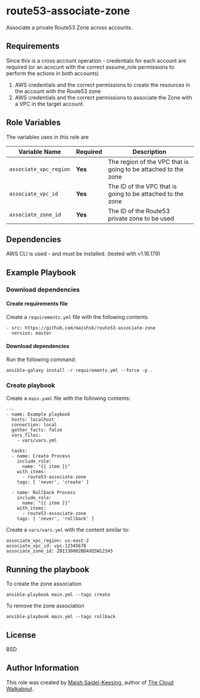 # route53-associate-zone

Associate a private Route53 Zone across accounts.

## Requirements

Since this is a cross account operation - credentials for each account are required (or an acocunt with the correct assume_role permissions to perform the actions in both accounts)

1. AWS credentials and the correct permissions to create the resources in the account with the Route53 zone
2. AWS credentials and the correct permissions to associate the Zone with a VPC in the target account.

## Role Variables

The variables uses in this role are

| Variable Name | Required | Description | 
|----|----|----|
| `associate_vpc_region`| **Yes** | The region of the VPC that is going to be attached to the zone |
| `associate_vpc_id`| **Yes** | The ID of the VPC that is going to be attached to the zone |
| `associate_zone_id`| **Yes** | The ID of the Route53 private zone to be used |

## Dependencies

AWS CLI is used - and must be installed. (tested with v1.16.179)

## Example Playbook

### Download dependencies

#### Create requirements file

Create a `requirements.yml` file with the following contents
```
- src: https://github.com/maishsk/route53-associate-zone
  version: master
```

#### Download dependencies
Run the following command:
```
ansible-galaxy install -r requirements.yml --force -p .
```

### Create playbook
Create a `main.yaml` file with the following contents:
```
---
- name: Example playbook
  hosts: localhost
  connection: local
  gather_facts: false
  vars_files:
    - vars/vars.yml

  tasks:
  - name: Create Process
    include_role:
      name: "{{ item }}"
    with_items:
      - route53-associate-zone
    tags: [ 'never', 'create' ]

  - name: Rollback Process
    include_role:
      name: "{{ item }}"
    with_items:
      - route53-associate-zone
    tags: [ 'never', 'rollback' ]
```

Create a `vars/vars.yml` with the content similar to:
```
associate_vpc_region: us-east-2
associate_vpc_id: vpc-12345678
associate_zone_id: Z01330002BD4XQ5W12345
```

## Running the playbook

To create the zone association 

`ansible-playbook main.yml --tags create`

To remove the zone association

`ansible-playbook main.yml --tags rollback`

## License

BSD

## Author Information
This role was created by [Maish Saidel-Keesing](https://www.maishsk.com/), author of [The Cloud Walkabout](http://cloudwalkabout.com/).